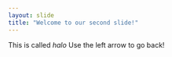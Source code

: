 ```yaml
---
layout: slide
title: "Welcome to our second slide!"
---
```

This is called *halo*
Use the left arrow to go back!
